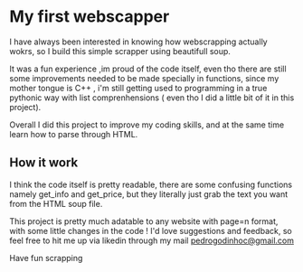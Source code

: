 # My first webscapper


I have always been interested in knowing how webscrapping actually wokrs, so I build this simple scrapper using beautifull soup.

It was a fun experience ,im proud of the code itself, even tho there are still some improvements needed to be made specially in  functions, 
since my mother tongue is C++ , i'm still getting used to programming in a true pythonic way with list comprenhensions ( even tho I did a little 
bit of it in this project).

Overall  I did this project  to improve my coding skills, and at the same time learn how to parse through HTML.


## How it work 


I think the code itself is pretty readable, there are some confusing functions namely get_info   and get_price, but they literally just grab the 
text you want from the HTML soup file.

This project is pretty much adatable to any website with page=n format, with some little changes in the code ! I'd love suggestions and feedback, 
so feel free to hit me up via likedin through my mail pedrogodinhoc@gmail.com 

Have fun scrapping 

